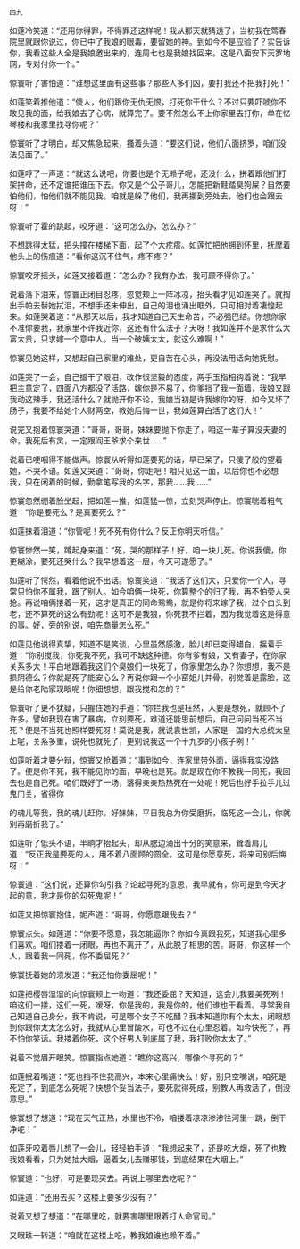     四九 

   如莲冷笑道：“还用你得罪，不得罪还这样呢！我从那天就猜透了，当初我在莺春院里就跟你说过，你已中了我娘的眼毒，要留她的神。到如今不是应验了？实告诉你，我看这些人全是我娘邀出来的，连周七也是我娘找回来。这是八面安下天罗地网，专对付你一个。”

   惊寰听了害怕道：“谁想这里面有这些事？那些人多们凶，要打我还不把我打死！”

   如莲笑着推他道：“傻人，他们跟你无仇无恨，打死你干什么？不过只要吓唬你不敢见我的面，给我娘去了心病，就算完了。要不然怎么不上你家里去打你，单在忆琴楼和我家里找寻你呢？”

   惊寰听了才明白，却又焦急起来，搔着头道：“要这们说，他们八面挤罗，咱们没法见面了。”

   如莲哼了一声道：“就这么说吧，你要也是个无赖子呢，还没什么，拼着跟他们打架拼命，还不定谁把谁压下去。你又是个公子哥儿，怎能把新鞋踏臭狗屎？自然要怕他们，怕他们就不能见我。咱就是躲了他们，我再挪到旁处去，他们也会跟去呀！”

   惊寰听了霍的跳起，咬牙道：“这可怎么办，怎么办？”

   不想跳得太猛，把头撞在楼梯下面，起了个大疙瘩。如莲忙把他拥到怀里，抚摩着他头上的伤痕道：“看你这沉不住气，疼不疼？”

   惊寰咬牙摇头，如莲又接着道：“怎么办？我有办法，我可顾不得你了。”

   说着落下泪来，惊寰正闭目忍疼，忽觉颊上一阵冰凉，抬头看才见如莲哭了。就掏出手帕去替她拭泪，不想手还未伸出，自己的泪也涌出眶外，只可相对着凄惶起来。如莲哭着道：“从那天以后，我才知道自己天生命苦，不必强巴结。你想你家不准你要我，我家里不许我近你，这还有什么法子？天呀！我如莲并不是求什么大富大贵，只求嫁一个意中人。当一个破姨太太，就这么难啊！”

   惊寰见她这样，又想起自己家里的难处，更自苦在心头，再没法用话向她抚慰。

   如莲哭了一会，自己搵干了眼泪，改作很坚毅的态度，两手玉指相钩着说：“我早把主意定了，四面八方都没了活路，嫁你是不易了，你爹挡了我一面墙，我娘又跟我动这辣手，我还活什么？就抛开你不论，我娘当初是许我嫁你的呀，如今又坏了肠子，我要不给她个人财两空，教她后悔一世，我如莲算白活了这们大！”

   说完又抱着惊寰哭道：“哥哥，哥哥，妹妹要抛下你走了，咱这一辈子算没夫妻的命，我死后有灵，一定跟阎王爷求个来世……”

   说着已哽咽得不能做声。惊寰从听得如莲要死的话，早已呆了，只傻了般的望着她，不哭不语。如莲又哭道：“哥哥，你走吧！咱只见这一面，以后你也不必想我，只在闲着的时候，勤拿笔写我的名字，那我……我……”

   惊寰忽然绷着脸坐起，把如莲一推，如莲猛一惊，立刻哭声停止。惊寰喘着粗气道：“你是要死么？是真要死么？”

   如莲抹着泪道：“你管呢！死不死有你什么？反正你明天听信。”

   惊寰惨然一笑，蹲起身来道：“死，哭的那样子！好，咱一块儿死。你说我傻，你更糊涂，要死还哭什么？我早想着这一层，今天可遂愿了。”

   如莲听了愕然，看着他说不出话。惊寰笑道：“我活了这们大，只爱你一个人，寻常只怕你不属我，跟了别人。如今咱俩一块死，你算整个的归了我，再不怕旁人来抢。再说咱俩搂着一死，这才是真正的同命鸳鸯，就是你将来嫁了我，过个白头到老，还不算死的这么有劲呢！这可不是我狠，你死我不拦着，因为我觉着这是得意的事。好，旁的别说，咱先商量怎么死。”

   如莲见他说得真挚，知道不是笑谈，心里虽然感激，脸儿却已变得蜡白，摇着手道：“你别搅我，你死我不死，我可不缺这种德。你有爹有娘，又有妻子，在你家关系多大！平白地跟着我这们个臭娘们一块死了，你家里怎么办？你想想，我不是损阴德么？你就是死了能安心么？再说你跟一个小窑姐儿并骨，别觉着是露脸，这是给你老陆家现眼呢！你细想想，跟我搅和怎的？”

   惊寰听了更不犹疑，只握住她的手道：“你拦我也是枉然，人要是想死，就顾不了许多。譬如我现在害了暴病，立刻要死，难道还能思前想后，自己问问当死不当死？便是不当死也照样要死呀！莫说是我，就说袁世凯，人家是一国的大总统太皇上呢，关系多重，说死也就死了，更别说我这一个十九岁的小孩子咧！”

   如莲听着才要分辩，惊寰又抢着道：“事到如今，连家里带外面，逼得我实没路了。便是你不死，我不能见你的面，早晚也是死。就是现在你不教我一同死，我回去也是自己死。咱们既好了一场，落得亲亲热热死在一处呢！死后也好手拉手儿过鬼门关，省得你

   的魂儿等我，我的魂儿赶你。好妹妹，平日我总为你受磨折，临死这一会儿，你就别再磨折我了。”

   如莲听了低头不语，半晌才抬起头，却从腮边涌出十分的笑意来，耸着肩儿道：“反正我是要死的人，用不着八面顾的圆全。这可是你愿意死，将来可别后悔呀！”

   惊寰道：“这们说，还算你勾引我？论起寻死的意思，我早就有，你可是到今天才起的意，我才是你的勾死鬼呢！”

   如莲又把惊寰抱住，妮声道：“哥哥，你愿意跟我去？”

   惊寰点头。如莲道：“你要不愿意，我怎能逼你？你如今真跟我死，知道我心里多们喜欢。咱们搂着一闭眼，再也不离开了，从此脱了相思的苦。哥哥，你这样一个人，跟着我一同死，你不委屈死？”

   惊寰抚着她的须发道：“我还怕你委屈呢！”

   如莲把樱唇湿湿的向惊寰颊上一吻道：“我还委屈？天知道，这会儿我要美死咧！咱这们一搂，这们一死，嗳呀，你是我的，我是你的，他们谁也干看着。寻常我自己知道自己身分，我不肯说，可是哪个女子不吃醋？我本知道你有个太太，闭眼想到你跟你太太怎么好，我就从心里冒酸水，可也不过在心里忍着。如今快死了，再不怕你笑话。我搂着你死，这个好男人到底属了我，我打败你太太了。”

   说着不觉眉开眼笑。惊寰指点她道：“瞧你这高兴，哪像个寻死的？”

   如莲抿着嘴道：“死也挡不住我高兴，本来心里痛快么！好，别只空嘴说，咱死是死定了，到底怎么死呢？快想个妥当法子，要死就得死成，别教人再救活了，倒没意思。”

   惊寰想了想道：“现在天气正热，水里也不冷，咱搂着凉凉渗渗往河里一跳，倒干净呢！”

   如莲牙咬着唇儿想了一会儿，轻轻拍手道：“我想起来了，还是吃大烟，死了也教我娘看看，只为她抽大烟，逼着女儿去赚邪钱，到底结果在大烟上。”

   惊寰道：“也好，可是要现买去。再说上哪里去吃呢？”

   如莲道：“还用去买？这楼上要多少没有？”

   说着又想了想道：“在哪里吃，就要害哪里跟着打人命官司。”

   又眼珠一转道：“咱就在这楼上吃，教我娘谁也赖不着。”

